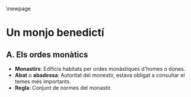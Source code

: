 \newpage

# Un monjo benedictí

## A. Els ordes monàtics

- **Monastirs**: Edificis habitats per ordes monàstiques d'homes o dones.
- **Abat** o **abadessa**: Autoritat del monestir, estava obligat a consultar el temes més importants.
- **Regla**: Conjunt de normes del monastir.

